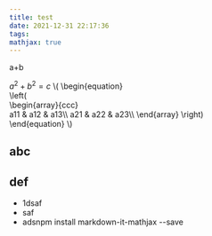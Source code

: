 ```yaml
---
title: test
date: 2021-12-31 22:17:36
tags:
mathjax: true
---
```


a+b

$a^2+b^2=c$
\\(
\begin{equation}       
\left(                 
  \begin{array}{ccc}   
    a11 & a12 & a13\\\\
    a21 & a22 & a23\\\\
  \end{array}
\right)                
\end{equation}
\\)

## abc

## def

- 1dsaf
- saf
- adsnpm install markdown-it-mathjax --save